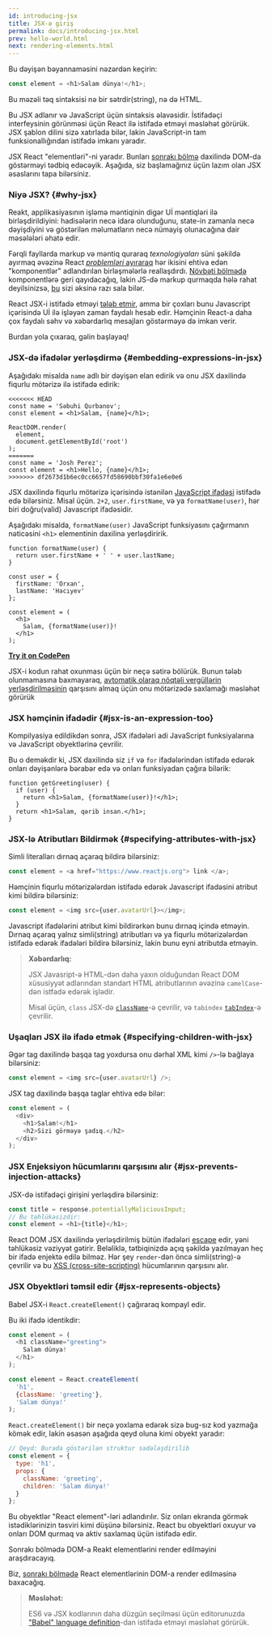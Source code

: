 ```yaml
---
id: introducing-jsx
title: JSX-ə giriş
permalink: docs/introducing-jsx.html
prev: hello-world.html
next: rendering-elements.html
---
```


Bu dəyişən bəyannaməsini nəzərdən keçirin:

```js
const element = <h1>Salam dünya!</h1>;
```

Bu məzəli təq sintaksisi nə bir sətrdir(string), nə də HTML.

Bu JSX adlanır və JavaScript üçün sintaksis əlavəsidir. İstifadəçi interfeysinin görünməsi üçün React ilə istifadə etməyi məsləhət görürük. JSX şablon dilini sizə xatırlada bilər, lakin JavaScript-in tam funksionallığından istifadə imkanı yaradır.

JSX React "elementləri"-ni yaradır. Bunları [sonrakı bölmə](/docs/rendering-elements.html) daxilində DOM-da göstərməyi tədbiq edəcəyik. Aşağıda, siz başlamağınız üçün lazım olan JSX əsaslarını tapa bilərsiniz.

### Niyə JSX? {#why-jsx}

Reakt, applikasiyasının işləmə məntiqinin digər Uİ məntiqləri ilə birləşdirildiyini: hadisələrin necə idarə olunduğunu, state-in zamanla necə dəyişdiyini və göstərilən məlumatların necə nümayiş olunacağına dair məsələləri əhatə edir.

Fərqli fayllarda markup və məntiq quraraq *texnologiyaları* süni şəkildə ayırmaq əvəzinə React [*problemləri* ayıraraq](https://en.wikipedia.org/wiki/Separation_of_concerns) hər ikisini ehtiva edən "komponentlər" adlandırılan birləşmələrlə reallaşdırdı. [Növbəti bölmədə](/docs/components-and-props.html) komponentlərə geri qayıdacağıq, lakin JS-də markup qurmaqda hələ rahat deyilsinizsə, [bu](https://www.youtube.com/watch?v=x7cQ3mrcKaY) sizi əksinə razı sala bilər.

React JSX-i istifadə etməyi [tələb etmir](/docs/react-without-jsx.html), amma bir çoxları bunu Javascript içərisində Uİ ilə işləyən zaman faydalı hesab edir. Həmçinin React-a daha çox faydalı səhv və xəbərdarlıq mesajları göstərməyə də imkan verir. 

Burdan yola çıxaraq, gəlin başlayaq!

### JSX-də ifadələr yerləşdirmə {#embedding-expressions-in-jsx}

Aşağıdakı misalda `name` adlı bir dəyişən elan edirik və onu JSX daxilində fiqurlu mötərizə ilə istifadə edirik:

```js{1,2}
<<<<<<< HEAD
const name = 'Səbuhi Qurbanov';
const element = <h1>Salam, {name}</h1>;

ReactDOM.render(
  element,
  document.getElementById('root')
);
=======
const name = 'Josh Perez';
const element = <h1>Hello, {name}</h1>;
>>>>>>> df2673d1b6ec0cc6657fd58690bbf30fa1e6e0e6
```

JSX daxilində fiqurlu mötərizə içərisində istənilən [JavaScript ifadəsi](https://developer.mozilla.org/en-US/docs/Web/JavaScript/Guide/Expressions_and_Operators#Expressions) istifadə edə bilərsiniz. Misal üçün. `2+2`, `user.firstName`, və ya `formatName(user)`, hər biri doğru(valid) Javascript ifadəsidir.

Aşağıdakı misalda, `formatName(user)` JavaScript funksiyasını çağırmanın nəticəsini `<h1>` elementinin daxilinə yerləşdiririk.

```js{12}
function formatName(user) {
  return user.firstName + ' ' + user.lastName;
}

const user = {
  firstName: 'Orxan',
  lastName: 'Hacıyev'
};

const element = (
  <h1>
    Salam, {formatName(user)}!
  </h1>
);
```

**[Try it on CodePen](https://codepen.io/gaearon/pen/PGEjdG?editors=1010)**

JSX-i kodun rahat oxunması üçün bir neçə sətirə bölürük. Bunun tələb olunmamasına baxmayaraq, [avtomatik olaraq nöqtəli vergüllərin yerləşdirilməsinin](https://stackoverflow.com/q/2846283) qarşısını almaq üçün onu mötərizədə saxlamağı məsləhət görürük

### JSX həmçinin ifadədir {#jsx-is-an-expression-too}

Kompilyasiya edildikdən sonra, JSX ifadələri adi JavaScript funksiyalarına və JavaScript obyektlərinə çevrilir.

Bu o deməkdir ki, JSX daxilində siz `if` və `for` ifadələrindən istifadə edərək onları dəyişənlərə bərabər edə və onları funksiyadan çağıra bilərik:

```js{3,5}
function getGreeting(user) {
  if (user) {
    return <h1>Salam, {formatName(user)}!</h1>;
  }
  return <h1>Salam, qərib insan.</h1>;
}
```

### JSX-lə Atributları Bildirmək {#specifying-attributes-with-jsx}

Simli literalları dırnaq açaraq bildirə bilərsiniz: 

```js
const element = <a href="https://www.reactjs.org"> link </a>;
```

Həmçinin fiqurlu mötərizələrdən istifadə edərək Javascript ifadəsini atribut kimi bildirə bilərsiniz:

```js
const element = <img src={user.avatarUrl}></img>;
```

Javascript ifadələrini atribut kimi bildirərkən bunu dırnaq içində etməyin. Dırnaq açaraq yalnız simli(string) atributları və ya fiqurlu mötərizələrdən istifadə edərək ifadələri bildirə bilərsiniz, lakin bunu eyni atributda etməyin.

>**Xəbərdarlıq:**
>
>JSX Javasript-ə HTML-dən daha yaxın olduğundan React DOM xüsusiyyət adlarından standart HTML atributlarının əvəzinə `camelCase`-dən istfadə edərək işlədir.
>
>Misal üçün, `class` JSX-də [`className`](https://developer.mozilla.org/en-US/docs/Web/API/Element/className)-ə çevrilir, və `tabindex` [`tabIndex`](https://developer.mozilla.org/en-US/docs/Web/API/HTMLElement/tabIndex)-ə çevrilir.

### Uşaqları JSX ilə ifadə etmək {#specifying-children-with-jsx}

Əgər tag daxilində başqa tag yoxdursa onu dərhal XML kimi `/>`-lə bağlaya bilərsiniz:

```js
const element = <img src={user.avatarUrl} />;
```


JSX tag daxilində başqa taglar ehtiva edə bilər:

```js
const element = (
  <div>
    <h1>Salam!</h1>
    <h2>Sizi görməyə şadıq.</h2>
  </div>
);
```

### JSX Enjeksiyon hücumlarını qarşısını alır {#jsx-prevents-injection-attacks}

JSX-də istifadəçi girişini yerləşdirə bilərsiniz:

```js
const title = response.potentiallyMaliciousInput;
// Bu təhlükəsizdir:
const element = <h1>{title}</h1>;
```

React DOM JSX daxilində yerləşdirilmiş bütün ifadələri [escape](https://stackoverflow.com/questions/7381974/which-characters-need-to-be-escaped-on-html) edir, yəni təhlükəsiz vəziyyət gətirir. Beləliklə, tətbiqinizdə açıq şəkildə yazılmayan heç bir ifadə enjektə edilə bilməz. Hər şey `render`-dən öncə simli(string)-ə çevrilir və bu [XSS (cross-site-scripting)](https://en.wikipedia.org/wiki/Cross-site_scripting) hücumlarının qarşısını alır.

### JSX Obyektləri təmsil edir {#jsx-represents-objects}

Babel JSX-i `React.createElement()` çağıraraq kompayl edir.

Bu iki ifadə identikdir:

```js
const element = (
  <h1 className="greeting">
    Salam dünya!
  </h1>
);
```

```js
const element = React.createElement(
  'h1',
  {className: 'greeting'},
  'Salam dünya!'
);
```

`React.createElement()` bir neçə yoxlama edərək sizə bug-sız kod yazmağa kömək edir, lakin əsasən aşağıda qeyd oluna kimi obyekt yaradır:

```js
// Qeyd: Burada göstərilən struktur sadələşdirilib
const element = {
  type: 'h1',
  props: {
    className: 'greeting',
    children: 'Salam dünya!'
  }
};
```

Bu obyektlər "React element"-ləri adlandırılır. Siz onları ekranda görmək istədiklərinizin təsviri kimi düşünə bilərsiniz. React bu obyektləri oxuyur və onları DOM qurmaq və aktiv saxlamaq üçün istifadə edir.

Sonrakı bölmədə DOM-a Reakt elementlərini render edilməyini araşdıracayıq.

Biz, [sonrakı bölmədə](/docs/rendering-elements.html) React elementlərinin DOM-a render edilməsinə baxacağıq. 

>**Məsləhət:**
>
>ES6 və JSX kodlarının daha düzgün seçilməsi üçün editorunuzda ["Babel" language definition](https://babeljs.io/docs/en/next/editors)-dan istifadə etməyi məsləhət görürük.
